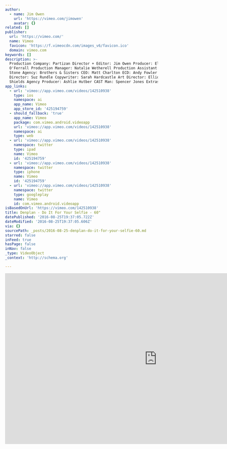 ```yaml
---
author:
  - name: Jim Owen
    url: 'https://vimeo.com/jimowen'
    avatar: {}
related: []
publisher:
  url: 'https://vimeo.com/'
  name: Vimeo
  favicon: 'https://f.vimeocdn.com/images_v6/favicon.ico'
  domain: vimeo.com
keywords: []
description: >-
  Production Company: Partizan Director + Editor: Jim Owen Producer: Ella More
  O'Ferrall Production Manager: Natalie Wetherell Production Assistant: Emma
  Stone Agency: Brothers & Sisters CEO: Matt Charlton ECD: Andy Fowler Account
  Director: Suz Rundle Copywriter: Sarah Hardcastle Art Director: Elliott
  Shields Agency Producer: Ashlie Hutber CAST Man: Spencer Jones Extras:
app_links:
  - url: 'vimeo://app.vimeo.com/videos/142510938'
    type: ios
    namespace: ai
    app_name: Vimeo
    app_store_id: '425194759'
  - should_fallback: 'true'
    app_name: Vimeo
    package: com.vimeo.android.videoapp
    url: 'vimeo://app.vimeo.com/videos/142510938'
    namespace: ai
    type: web
  - url: 'vimeo://app.vimeo.com/videos/142510938'
    namespace: twitter
    type: ipad
    name: Vimeo
    id: '425194759'
  - url: 'vimeo://app.vimeo.com/videos/142510938'
    namespace: twitter
    type: iphone
    name: Vimeo
    id: '425194759'
  - url: 'vimeo://app.vimeo.com/videos/142510938'
    namespace: twitter
    type: googleplay
    name: Vimeo
    id: com.vimeo.android.videoapp
isBasedOnUrl: 'https://vimeo.com/142510938'
title: Denplan - Do It For Your Selfie - 60"
datePublished: '2016-08-25T19:37:05.722Z'
dateModified: '2016-08-25T19:37:05.606Z'
via: {}
sourcePath: _posts/2016-08-25-denplan-do-it-for-your-selfie-60.md
starred: false
inFeed: true
hasPage: false
inNav: false
_type: VideoObject
_context: 'http://schema.org'

---
```

<iframe src="https://cdn.embedly.com/widgets/media.html?src=https%3A%2F%2Fplayer.vimeo.com%2Fvideo%2F142510938&amp;url=https%3A%2F%2Fvimeo.com%2F142510938&amp;image=https%3A%2F%2Fi.vimeocdn.com%2Fvideo%2F539822019_1280.jpg&amp;key=b7d04c9b404c499eba89ee7072e1c4f7&amp;type=text%2Fhtml&amp;schema=vimeo" width="1000" height="563" scrolling="no" frameborder="0" allowfullscreen="" style=""></iframe>